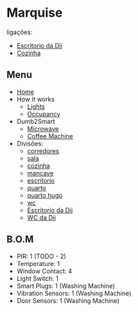 # Marquise

ligações:
- [Escritorio da Dii](./escritorio_dii.md)
- [Cozinha](./cozinha.md)


## Menu

- [Home](./readme.md)
- How it works
  - [Lights](./lights.md)
  - [Occupancy](./occupancy.md)
- Dumb2Smart
  - [Microwave](./dumb2smart/microwave.md)
  - [Coffee Machine](./dumb2smart/coffee_machine.md)
- Divisões:
  - [corredores](./corredores.md)
  - [sala](./sala.md)
  - [cozinha](./cozinha.md)
  - [mancave](./mancave.md)
  - [escritorio](./escritorio.md)
  - [quarto](./quarto.md)
  - [quarto hugo](./quarto_hugo.md)
  - [wc](./wc.md)
  - [Escritorio da Dii](./escritorio_dii.md)
  - [WC da Dii](./wc_dii.md)

## B.O.M

- PIR: 1 (TODO - 2)
- Temperature: 1
- Window Contact: 4
- Light Switch: 1
- Smart Plugs: 1 (Washing Machine)
- Vibration Sensors: 1 (Washing Machine)
- Door Sensors: 1 (Washing Machine)
